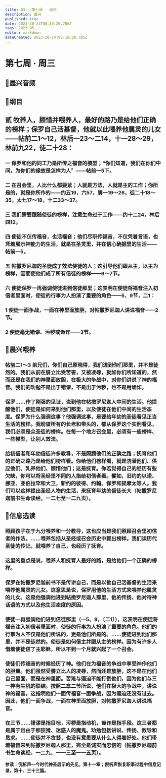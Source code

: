 ```yaml
---
title: 03---第七周 · 周三
description: 晨兴
published: true
date: 2023-10-24T08:19:20.706Z
tags: 2023-05
editor: markdown
dateCreated: 2023-10-24T08:19:20.706Z
---
```


# 第七周 · 周三
## 🎵晨兴音频

## 📖纲目

## 贰  牧养人，顾惜并喂养人，最好的路乃是给他们正确的榜样；保罗自己活基督，他就以此喂养他属灵的儿女——帖前二1～12，林后一23～二14，十一28～29，林前九22，徒二十28：

### 一  保罗和他的同工乃是所传之福音的模型；“你们知道，我们在你们中间，为你们的缘故是怎样为人〞——帖前一5下。

### 二  在召会里，人比什么都要紧；人就是方法，人就是主的工作；你所是的，就是你所作的——约五19，六57，腓一19～26，徒二十18～35，太七17～18，十二33～37。

### 三  我们需要跟随使徒的榜样，注意生命过于工作——约十二24，林后四12。

### 四  使徒不仅传福音，也活福音；他们尽职传福音，不仅凭着言语，也凭着展示神能力的生活，就是在圣灵里，并在信心确据里的生活——帖前一5。

### 五 帖撒罗尼迦的圣徒成了效法使徒的人；这引导他们跟从主，以主为榜样，因而使他们成了所有信徒的榜样——6～7节。

### 六 使徒保罗一再强调使徒进到信徒那里；这表明在使徒将福音注入初信者里面时，使徒的行事为人扮演了重要的角色——5、9节，二1：

### 1  使徒一面争战，一面在神里面放胆，对帖撒罗尼迦人讲说福音——2节。

### 2  使徒毫无错谬、污秽或诡诈——3节。

## 📖晨兴喂养

### **帖前二1～3    弟兄们，你们自己原晓得，我们进到你们那里，并不是徒然的。我们从前在腓立比受苦害，又被凌辱，就如你们所知道的，然而还是在我们的神里面放胆，在极大的争战中，对你们讲说了神的福音。我们的劝勉不是出于错谬，不是出于污秽，也不是用诡诈。**

### 保罗……作了刚强的见证，说到他在帖撒罗尼迦人中间的生活。他提醒他们，使徒是如何来到他们那里，以及使徒在他们中间的生活态度。保罗为什么强调这事？他强调这事，是要给年幼的圣徒看见正当生活的榜样。我盼望所有的长老和带头的，都从保罗这个实例看见，我们必须是众圣徒的榜样。在每一个地方召会里，必须有一些榜样、一些模型，让别人效法。

### 给初信者和年幼信徒许多教导，不是照顾他们的正确之路；抚育他们的正确之路乃是给他们榜样看。你给他们榜样看，就是浇灌他们、供应他们、乳养他们、顾惜他们；这是抚育。你若觉得自己的经历有些欠缺，你可以将圣经里不同的人指给初信者看。譬如，旧约的以诺、挪亚、亚伯拉罕和大卫，新约的彼得、约翰、保罗和提摩太等人。我们可以这样提出圣经人物的生活，来抚育年幼的信徒长大（帖撒罗尼迦前书生命读经，一二七至一二九页）。

## 📖信息选读

### 照顾孩子在于九分喂养和一分教导，这也应当是我们照顾召会里初信者的作法。……喂养包括从圣经或召会历史中提出榜样。我们读历代圣徒的传记，就喂养了自己，也经历了抚育。

### 这里的重点是说，喂养人和抚育人最好的路，是给他们一个正确的榜样。

### 保罗在帖撒罗尼迦前书不是传讲自己，而是以他自己活基督的生活来喂养他属灵的儿女。这意思是说，保罗用他的生活方式来喂养他属灵的儿女。这是他强调他进到帖撒罗尼迦人那里、他的传扬、他对待神话语的方式以及他生活态度的原因。

### 使徒一再强调他们进到信徒那里（一5、9，〔二1〕），这表明在使徒将福音注入初信者里面时，使徒的行事为人扮演了重要的角色。他们的行事为人不仅是他们所说的，更是他们所是的。……使徒进到他们那里，并不是徒然的。使徒是如何信主并跟从主的榜样。因为有许多人借着使徒信了主耶稣，所以不到一个月就兴起了一个召会。

### 使徒们传福音的时候经历了神。他们在为福音的争战中享受神作他们的胆量。他们虽然受腓立比人的凌辱，然而还是放胆，这不是在他们自己里面，而是在神里面。苦难与逼迫不能打倒他们，因为他们与三一神有生机的联结。按照二章二节所说，他们在极大的争战中，讲说神的福音。这指明他们一面传福音一面争战，因为逼迫还没有过去。因此，他们一面争战，一面在神里面放胆，对帖撒罗尼迦人讲说福音。

### 在三节……错谬是指目标，污秽是指动机，诡诈是指手段。这三者都是属于且由于那狡猾、迷惑人的魔鬼。劝勉包括讲说、传扬、教导和恳求。……使徒并不贪婪，也没有意思要从什么人得着好处。他们带着福音来到帖撒罗尼迦人那里，完全是诚实而忠信的（帖撒罗尼迦前书生命读经，一二九、一一三至一一五页）。

**参读：倪柝声—今时代神圣启示的先见，第十一章；倪柝声恢复职事过程中信息记录，第十、三十三篇。**
<!-- Google tag (gtag.js) -->
<script async src="https://www.googletagmanager.com/gtag/js?id=G-1P8709Z16T"></script>
<script>
  window.dataLayer = window.dataLayer || [];
  function gtag(){dataLayer.push(arguments);}
  gtag('js', new Date());

  gtag('config', 'G-1P8709Z16T');
</script>
